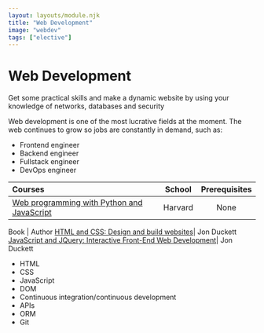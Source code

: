 ```yaml
---
layout: layouts/module.njk
title: "Web Development"
image: "webdev"
tags: ["elective"]
---
```


<!-- Start Heading -->

# Web Development

Get some practical skills and make a dynamic website by using your knowledge of networks, databases and security

<!-- End Heading -->

<!-- Start Rationale -->

Web development is one of the most lucrative fields at the moment. The web continues to grow so jobs are constantly in demand, such as:

- Frontend engineer
- Backend engineer
- Fullstack engineer
- DevOps engineer
<!-- End Rationale -->

<!-- Start Resources -->

| Courses                                                                          | School  | Prerequisites |
| :------------------------------------------------------------------------------- | :-----: | :-----------: |
| [Web programming with Python and JavaScript](https://cs50.harvard.edu/web/2018/) | Harvard |     None      |

<!-- End Resources -->

<!-- Start RecommendedBooks -->

Book | Author
[HTML and CSS: Design and build websites](https://www.amazon.co.uk/HTML-CSS-Design-Build-Websites/dp/1118008189)| Jon Duckett
[JavaScript and JQuery: Interactive Front-End Web Development](https://www.amazon.co.uk/JavaScript-JQuery-Interactive-Front-End-Development/dp/1118531647)| Jon Duckett

<!-- End RecommendedBooks -->

<!-- Start Checklist -->

- HTML
- CSS
- JavaScript
- DOM
- Continuous integration/continuous development
- APIs
- ORM
- Git
<!-- End Checklist -->
